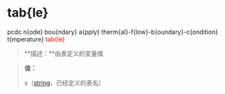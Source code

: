 # tab{le}
pcdc n{ode} bou{ndary} a{pply} therm{al}-f{low}-b{oundary}-c{ondition} t{mperature} <span style='color: red;'>tab{le}</span>
> **描述：**由表定义的变量值

> 
> **值：**
> 
> s（[string](数据类型/string/)，已经定义的表名）

